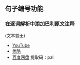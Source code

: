 ## 句子编号功能
### 在逐词解析中添加巴利原文注释
(文本暂无)
- [YouTube](https://youtu.be/phRFoQbAh8s "按住Ctrl键点开")
- [优酷](https://v.youku.com/v_show/id_XNDgwOTg4OTA0NA==.html "按住Ctrl键点开")
- [百度网盘](https://pan.baidu.com/s/1Vs0evu9q6np1l8GRU9auug "按住Ctrl键点开") 提取码：pali